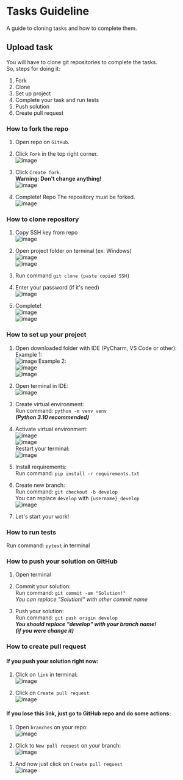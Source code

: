# Tasks Guideline
A guide to cloning tasks and how to complete them.

## Upload task
You will have to clone git repositories to complete the tasks.  
So, steps for doing it:
1) Fork
2) Clone
3) Set up project
4) Complete your task and run tests
5) Push solution
6) Create pull request


### How to fork the repo

1) Open repo on `GitHub`.

2) Click `Fork` in the top right corner.  
![image](https://user-images.githubusercontent.com/72568844/208298110-f6cdd157-ea3d-4493-a468-3a487af30afe.png)

3) Click `Create fork`.  
**Warning: Don't change anything!**  
![image](https://user-images.githubusercontent.com/72568844/208298135-699d1bb0-cb00-4ac9-9dfd-03514ab70bb9.png)

4) Complete! Repo The repository must be forked.  
![image](https://user-images.githubusercontent.com/72568844/208298180-8873f14c-8397-4785-8282-9a5e055e26f9.png)


### How to clone repository

1) Copy SSH key from repo  
![image](https://user-images.githubusercontent.com/72568844/208298243-dfcc7264-3c65-46ed-b1d2-4815b10c0f7d.png)

2) Open project folder on terminal (ex: Windows)  
![image](https://user-images.githubusercontent.com/72568844/208298402-29998fda-2b72-43af-aff2-b4e34caa9399.png)  
![image](https://user-images.githubusercontent.com/72568844/208298330-48d5e2c8-5d06-4de7-a1c8-29fdc50e4896.png)

3) Run command
`git clone {paste copied SSH}`

4) Enter your password (if it's need)  
![image](https://user-images.githubusercontent.com/72568844/208298358-df7e16cb-af21-4995-bdd6-92bcbb0e4980.png)

5) Complete!  
![image](https://user-images.githubusercontent.com/72568844/208298372-24ff7fcd-0169-4f8a-9dc2-2360f65aee24.png)  
![image](https://user-images.githubusercontent.com/72568844/208298387-5b8d48c2-56fc-462d-8ed2-f448ac24a16b.png)



### How to set up your project

1) Open downloaded folder with IDE (PyCharm, VS Code or other):  
Example 1:  
![image](https://user-images.githubusercontent.com/72568844/208298454-9f9f644f-23c1-4681-8c09-cf26c3759a68.png)
Example 2:  
![image](https://user-images.githubusercontent.com/72568844/208298480-fd3a5b5f-f198-4ba2-9264-2e02b3e477e3.png)  
![image](https://user-images.githubusercontent.com/72568844/208298525-2b95fe32-d8d3-4f0e-ae94-82928d563f40.png)

2) Open terminal in IDE:  
![image](https://user-images.githubusercontent.com/72568844/208298549-8281dcf2-f1d2-47a5-84e1-7c2ede69bbaa.png)

3) Create virtual environment:  
Run command: `python -m venv venv`  
_**(Python 3.10 recommended)**_

4) Activate virtual environment:  
![image](https://user-images.githubusercontent.com/72568844/208301307-acc9c37e-0692-4649-9661-142799cadcd6.png)  
![image](https://user-images.githubusercontent.com/72568844/208301342-ec53c20c-4ec7-46a4-9f0b-8289a73df0f2.png)  
Restart your terminal:  
![image](https://user-images.githubusercontent.com/72568844/208301678-a87d52c8-5f12-47fd-8da5-115faad0b6a2.png)

5) Install requirements:  
Run command: `pip install -r requirements.txt`

6) Create new branch:  
Run command: `git checkout -b develop`  
You can replace `develop` with `{username}_develop`  
![image](https://user-images.githubusercontent.com/72568844/208298592-9d9db1a2-ecf8-4f86-9d39-3bb4f022d2a2.png)

7) Let's start your work!


### How to run tests
Run command: `pytest` in terminal


### How to push your solution on GitHub
1) Open terminal

2) Commit your solution:  
Run command: `git commit -am "Solution!"`  
_You can replace "Solution!" with other commit name_

3) Push your solution:  
Run command: `git push origin develop`  
_**You should replace "develop" with your branch name!  
(if you were change it)**_


### How to create pull request
#### If you push your solution right now:
1) Click on `link` in terminal:  
![image](https://user-images.githubusercontent.com/72568844/208298701-7f68933b-ef08-4f46-8283-46a536da425a.png)

2) Click on `Create pull request`  
![image](https://user-images.githubusercontent.com/72568844/208298720-621dac08-3d15-48f4-a832-5f53f74f4200.png)
  

#### If you lose this link, just go to GitHub repo and do some actions:
1) Open `branches` on your repo:  
![image](https://user-images.githubusercontent.com/72568844/208298795-7b2d8fbd-730c-49c8-8b74-447a9b351a17.png)

2) Click to `New pull request` on your branch:  
![image](https://user-images.githubusercontent.com/72568844/208298846-9f2eebd6-84dc-4367-8e61-c64739fc27fc.png)

3) And now just click on `Create pull request`  
![image](https://user-images.githubusercontent.com/72568844/208298865-9c6c8548-345a-4220-913f-05e72ea5ad61.png)
